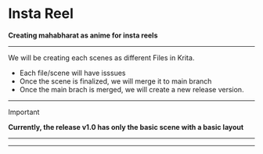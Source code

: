 # Insta Reel

**Creating mahabharat as anime for insta reels**

----
We will be creating each scenes as different Files in Krita.
- Each file/scene will have isssues
- Once the scene is finalized, we will merge it to main branch
- Once the main brach is merged, we will create a new release version.
---  
> [!Important]
> **Currently, the release v1.0 has only the basic scene with a basic layout**
---
----
      
